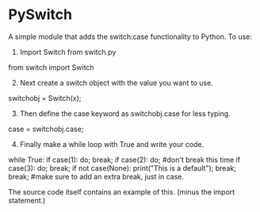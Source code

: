 PySwitch
========

A simple module that adds the switch:case functionality to Python.
To use:
1) Import Switch from switch.py

from switch import Switch

2) Next create a switch object with the value you want to use.

switchobj = Switch(x);

3) Then define the case keyword as switchobj.case for less typing.

case = switchobj.case;

4) Finally make a while loop with True and write your code.

while True:
  if case(1):
    do;
    break;
  if case(2):
    do;
    #don't break this time
  if case(3):
    do;
    break;
  if not case(None):
    print("This is a default");
    break;
  break; #make sure to add an extra break, just in case.


The source code itself contains an example of this. (minus the import statement.)
